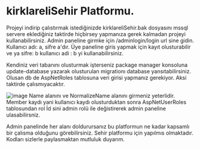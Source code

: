 # kirklareliSehir Platformu.
Projeyi indirip çalıstırmak istediğinizde kirklareliSehir.bak dosyasını mssql servere eklediğiniz taktirde hiçbirsey yapmanıza gerek kalmadan projeyi kullanabilirsiniz. Admin paneline girmke için /adminlogin/login url sine gidin. Kullanıcı adı: a, sifre a'dır.
Üye paneline giris yapmak için kayıt olusturabilir ve ya sifre: b kullanıcı adi : b yi kullanabilirsiniz.

Kendiniz veri tabanını olusturmak işterseniz package manager konsoluna update-database yazarak olusturulan migrationı database yansıtabilirsiniz. 
Olusan db de AspNetRoles tablosuna veri girisi yapmanız gerekiyor. Aksi taktirde çalısmıyacaktır.

![image](https://github.com/user-attachments/assets/37ab0182-b334-4c38-aa5e-0081f806aaae)
Name alanını ve NormalizeName alanını girmeniz yeterlidir. Member kaydı yani kullanıcı kaydı olusturduktan sonra AspNetUserRoles tablosundan rol İd sini admin rolü ile değistirerek admin paneline ulasabilirsniz.

Admin panelinde her alanı doldurursanız bu platformun ne kadar kapsamlı bir çalısma olduğunu görebilirsiniz.
Sehir platformu için yapılmıs olmaktadır. Kodları sizlerle paylasmaktan mutluluk duyarım.
